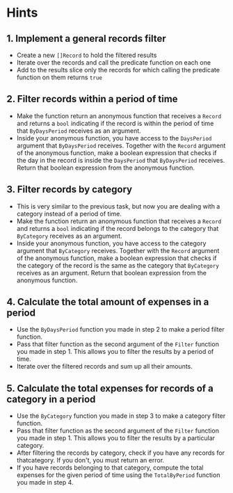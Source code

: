 # Hints

## 1. Implement a general records filter

- Create a new `[]Record` to hold the filtered results
- Iterate over the records and call the predicate function on each one
- Add to the results slice only the records for which calling the predicate function on them returns `true`

## 2. Filter records within a period of time

- Make the function return an anonymous function that receives a `Record` and returns a `bool` indicating if the record is within the period of time that `ByDaysPeriod` receives as an argument.
- Inside your anonymous function, you have access to the `DaysPeriod` argument that `ByDaysPeriod` receives. Together with the `Record` argument of the anonymous function, make a boolean expression that checks if the day in the record is inside the `DaysPeriod` that `ByDaysPeriod` receives. Return that boolean expression from the anonymous function.

## 3. Filter records by category

- This is very similar to the previous task, but now you are dealing with a category instead of a period of time.
- Make the function return an anonymous function that receives a `Record` and returns a `bool` indicating if the record belongs to the category that `ByCategory` receives as an argument.
- Inside your anonymous function, you have access to the category argument that `ByCategory` receives. Together with the `Record` argument of the anonymous function, make a boolean expression that checks if the category of the record is the same as the category that `ByCategory` receives as an argument. Return that boolean expression from the anonymous function.

## 4. Calculate the total amount of expenses in a period

- Use the `ByDaysPeriod` function you made in step 2 to make a period filter function.
- Pass that filter function as the second argument of the `Filter` function you made in step 1. This allows you to filter the results by a period of time.
- Iterate over the filtered records and sum up all their amounts.

## 5. Calculate the total expenses for records of a category in a period

- Use the `ByCategory` function you made in step 3 to make a category filter function.
- Pass that filter function as the second argument of the `Filter` function you made in step 1. This allows you to filter the results by a particular category.
- After filtering the records by category, check if you have any records for thatcategory. If you don't, you must return an error.
- If you have records belonging to that category, compute the total expenses for the given period of time using the `TotalByPeriod` function you made in step 4.